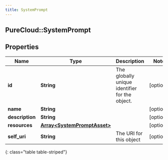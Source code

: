 ```yaml
---
title: SystemPrompt
---
```

## PureCloud::SystemPrompt

## Properties

|Name | Type | Description | Notes|
|------------ | ------------- | ------------- | -------------|
| **id** | **String** | The globally unique identifier for the object. | [optional] |
| **name** | **String** |  | [optional] |
| **description** | **String** |  | [optional] |
| **resources** | [**Array&lt;SystemPromptAsset&gt;**](SystemPromptAsset.html) |  | [optional] |
| **self_uri** | **String** | The URI for this object | [optional] |
{: class="table table-striped"}


